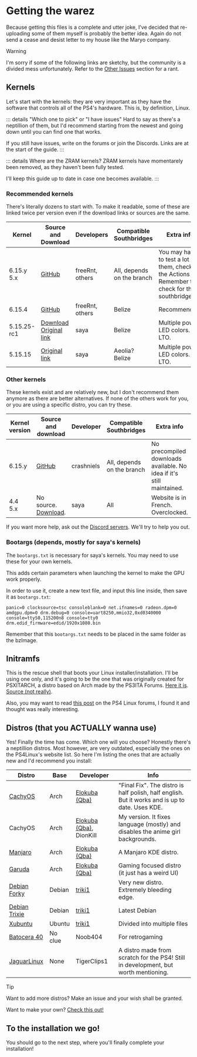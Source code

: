 # Getting the warez
Because getting this files is a complete and utter joke, I've decided that re-uploading some of them myself is probably the better idea. Again do not send a cease and desist letter to my house like the Maryo company.

> [!WARNING]
> I'm sorry if some of the following links are sketchy, but the community is a divided mess unfortunately. Refer to the [Other Issues](issues.md#other-issues) section for a rant.
## Kernels
Let's start with the kernels: they are very important as they have the software that controls all of the PS4's hardware. This is, by definition, Linux.

::: details "Which one to pick" or "I have issues"
Hard to say as there's a neptillion of them, but I'd recommend starting from the newest and going down until you can find one that works.

If you still have issues, write on the forums or join the Discords. Links are at the start of the guide.
:::

::: details Where are the ZRAM kernels?
ZRAM kernels have momentarely been removed, as they haven't been fully tested.

I'll keep this guide up to date in case one becomes available.
:::
### Recommended kernels
There's literally dozens to start with. To make it readable, some of these are linked twice per version even if the download links or sources are the same.

| Kernel          | Source and Download                                                                                                                                                                                                           | Developers      | Compatible Southbridges    | Extra info                                                                                        |
| --------------- | ----------------------------------------------------------------------------------------------------------------------------------------------------------------------------------------------------------------------------- | --------------- | -------------------------- | ------------------------------------------------------------------------------------------------- |
| 6.15.y<br>5.x   | [GitHub](https://github.com/feeRnt/ps4-linux-12xx)                                                                                                                                                                            | freeRnt, others | All, depends on the branch | You may have to test a lot of them, check the Actions tab. Remember to check for the southbridge. |
| 6.15.4          | [GitHub](https://github.com/feeRnt/ps4-linux-12xx/actions/runs/17358604885)                                                                                                                                                   | freeRnt, others | Belize                     | Recommended.                                                                                      |
| 5.15.25-rc1<br> | [Download](https://github.com/DionKill/ps4-linux-tutorial/blob/main/PS4%20Linux/kernels/5.15.25-rc1_belize_ThinLTO_Led_LAVANDE_Debian-Trixie_LLVM_19.1.2.zip)<br>[Original link](https://www.youtube.com/watch?v=mpcE9LLS59k) | saya            | Belize                     | Multiple power LED colors. LTO.                                                                   |
| 5.15.15         | [Original link](https://www.youtube.com/watch?v=mpcE9LLS59k)                                                                                                                                                                  | saya            | Aeolia?<br>Belize          | Multiple power LED colors. LTO.                                                                   |

### Other kernels
These kernels exist and are relatively new, but I don't recommend them anymore as there are better alternatives. If none of the others work for you, or you are using a specific distro, you can try these.

| Kernel version | Source and download                                                                                                       | Developer  | Compatible Southbridges    | Extra info                                                            |
| -------------- | ------------------------------------------------------------------------------------------------------------------------- | ---------- | -------------------------- | --------------------------------------------------------------------- |
| 6.15.y         | [GitHub](https://github.com/crashniels/linux)                                                                             | crashniels | All, depends on the branch | No precompiled downloads available. No idea if it's still maintained. |
| 4.4<br>5.x     | No source.<br>[Download](https://www.logic-sunrise.com/news-1160961-ps4-linux-bzimages-pour-toutes-versions-de-ps4.html). | saya       | All                        | Website is in French. Overclocked.                                    |

If you want more help, ask out the [Discord servers](overview#important-places). We'll try to help you out.
### Bootargs (depends, mostly for saya's kernels)
The `bootargs.txt` is necessary for saya's kernels. You may need to use these for your own kernels.

This adds certain parameters when launching the kernel to make the GPU work properly.

In order to use it, create a new text file, and input this line inside, then save it as `bootargs.txt`:
```
panic=0 clocksource=tsc consoleblank=0 net.ifnames=0 radeon.dpm=0 amdgpu.dpm=0 drm.debug=0 console=uart8250,mmio32,0xd0340000 console=ttyS0,115200n8 console=tty0 drm.edid_firmware=edid/1920x1080.bin 
```

Remember that this `bootargs.txt` needs to be placed in the same folder as the bzImage.
## Initramfs
This is the rescue shell that boots your Linux installer/installation. I'll be using one only, and it's going to be the one that was originally created for PSXITARCH, a distro based on Arch made by the PS3ITA Forums. [Here it is](https://github.com/DionKill/ps4-linux-tutorial/blob/main/PS4%20Linux/initramfs.zip). [Source (not really)](https://bitbucket.org/piotrkarbowski/better-initramfs/src/master/).

Also, you may want to read [this post](https://ps4linux.com/forums/d/93-tutorial-for-building-a-custom-initramfs-research-development) on the PS4 Linux forums, I found it and thought was really interesting.

## Distros (that you ACTUALLY wanna use)
Yes! Finally the time has come. Which one will you choose?
Honestly there's a neptillion distros. Most however, are very outdated, especially the ones on the PS4Linux's website list.
So here I'm listing the ones that are actually new and I'd recommend you install:

| Distro                                                                                           | Base    | Developer                                                                           | Info                                                                                            |
| ------------------------------------------------------------------------------------------------ | ------- | ----------------------------------------------------------------------------------- | ----------------------------------------------------------------------------------------------- |
| [CachyOS](https://ps4linux.com/forums/d/347-linux-pack-cachyos-final-fix-biglinux-and-other-fix) | Arch    | [Elokuba (Qba)](https://www.youtube.com/channel/UCU-eXjZ7Ud0k2wC_14mqdOw)           | "Final Fix". The distro is half polish, half english. But it works and is up to date. Uses KDE. |
| CachyOS                                                                                          | Arch    | [Elokuba (Qba)](https://www.youtube.com/channel/UCU-eXjZ7Ud0k2wC_14mqdOw), DionKill | My version. It fixes language (mostly) and disables the anime girl backgrounds.                 |
| [Manjaro](https://ps4linux.com/forums/d/342-manjaro-from-scratch)                                | Arch    | [Elokuba (Qba)](https://www.youtube.com/channel/UCU-eXjZ7Ud0k2wC_14mqdOw)           | A Manjaro KDE distro.                                                                           |
| [Garuda](https://ps4linux.com/forums/d/334-garuda-linux-ext4-rc1-yakuza)                         | Arch    | [Elokuba (Qba)](https://www.youtube.com/channel/UCU-eXjZ7Ud0k2wC_14mqdOw)           | Gaming focused distro (it just has a weird UI)                                                  |
| [Debian Forky](https://ps4linux.com/forums/d/373-debian-forky-sid/3)                             | Debian  | [triki1](https://ps4linux.com/forums/u/triki1)                                      | Very new distro. Extremely bleeding edge.                                                       |
| [Debian Trixie](https://ps4linux.com/forums/d/369-debien-trixie-full-update-mesa-2520-devel/13)  | Debian  | [triki1](https://ps4linux.com/forums/u/triki1)                                      | Latest Debian                                                                                   |
| [Xubuntu](https://ps4linux.com/forums/d/337-xubuntu-2504-final-release)                          | Ubuntu  | [triki1](https://ps4linux.com/forums/u/triki1)                                      | Divided into multiple files                                                                     |
| [Batocera 40](https://ps4linux.com/forums/d/252-batocera-40-for-ps4-installation-setup-tutorial) | No clue | Noob404                                                                             | For retrogaming                                                                                 |
| [JaguarLinux](https://github.com/Jaguarlinux)                                                    | None    | TigerClips1                                                                         | A distro made from scratch for the PS4! Still in development, but worth mentioning.             |

>[!TIP]
>Want to add more distros? Make an issue and your wish shall be granted.
>
>Want to make your own? [Check this out!](https://ps4linux.com/make-ps4-linux-distro/)

## To the installation we go!

You should go to the next step, where you'll finally complete your installation!